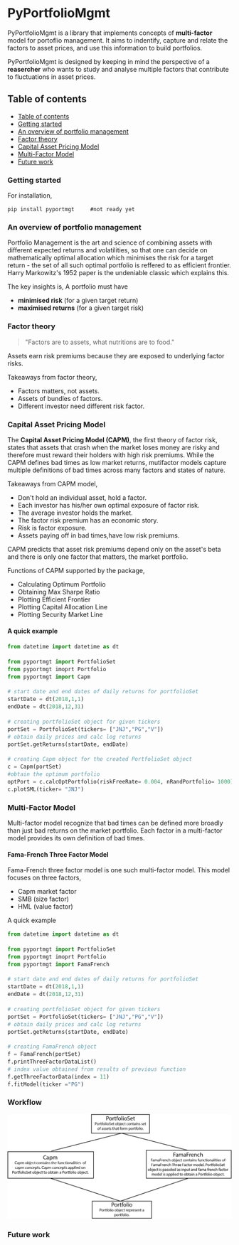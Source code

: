 # PyPortfolioMgmt

PyPortfolioMgmt is a library that implements concepts of **multi-factor** model for portoflio management.
It aims to indentify, capture and relate the factors to asset prices, and use this information to 
build portfolios.

PyPortfolioMgmt is designed by keeping in mind the perspective of a **reasercher** who wants to study and
analyse multiple factors that contribute to fluctuations in asset prices.

## Table of contents
- [Table of contents](https://github.com/RSB-Balaji/PyPortfolioMgmt/new/master?readme=1#table-of-contents)
- [Getting started](https://github.com/RSB-Balaji/PyPortfolioMgmt/new/master?readme=1#getting-started)
- [An overview of portfolio management](https://github.com/RSB-Balaji/PyPortfolioMgmt/new/master?readme=1#an-overview-of-portfolio-management)
- [Factor theory](https://github.com/RSB-Balaji/PyPortfolioMgmt/new/master?readme=1#factor-theory)
- [Capital Asset Pricing Model](https://github.com/RSB-Balaji/PyPortfolioMgmt/new/master?readme=1#capital-asset-pricing-model)
- [Multi-Factor Model](https://github.com/RSB-Balaji/PyPortfolioMgmt/new/master?readme=1#multi-factor-model)
- [Future work](https://github.com/RSB-Balaji/PyPortfolioMgmt/new/master?readme=1#future-work)

### Getting started
For installation,

```
pip install pyportmgt     #not ready yet
```
### An overview of portfolio management
Portfolio Management is the art and science of combining assets with different expected returns and 
volatilities, so that one can decide on mathematically optimal allocation which minimises the risk
for a target return - the set of all such optimal portfolio is reffered to as efficient frontier.
Harry Markowitz's 1952 paper is the undeniable classic which explains this.

The key insights is,
A portfolio must have
  - **minimised risk** (for a given target return)
  - **maximised returns** (for a given target risk)
        
### Factor theory
>"Factors are to assets, what nutritions are to food."

Assets earn risk premiums because they are exposed to underlying factor risks.

Takeaways from factor theory,
  - Factors matters, not assets.
  - Assets of bundles of factors.
  - Different investor need different risk factor.

### Capital Asset Pricing Model
The **Capital Asset Pricing Model (CAPM)**, the first theory of factor risk, states that
assets that crash when the market loses money are risky and therefore must reward their 
holders with high risk premiums. While the CAPM defines bad times as low market returns,
mutifactor models capture multiple definitions of bad times across many factors and states
of nature.

Takeaways from CAPM model,
  - Don't hold an individual asset, hold a factor.
  - Each investor has his/her own optimal exposure of factor risk.
  - The average investor holds the market.
  - The factor risk premium has an economic story.
  - Risk is factor exposure.
  - Assets paying off in bad times,have low risk premiums.

CAPM predicts that asset risk premiums depend only on the asset's beta and there is 
only one factor that matters, the market portfolio.

Functions of CAPM supported by the package,
  - Calculating Optimum Portfolio
  - Obtaining Max Sharpe Ratio
  - Plotting Efficient Frontier
  - Plotting Capital Allocation Line
  - Plotting Security Market Line
  
#### A quick example
```python
from datetime import datetime as dt

from pyportmgt import PortfolioSet
from pyportmgt imoprt Portfolio
from pyportmgt import Capm

# start date and end dates of daily returns for portfolioSet
startDate = dt(2018,1,1)
endDate = dt(2018,12,31)

# creating portfolioSet object for given tickers
portSet = PortfolioSet(tickers= ["JNJ","PG","V"])
# obtain daily prices and calc log returns
portSet.getReturns(startDate, endDate)

# creating Capm object for the created PortfolioSet object
c = Capm(portSet)
#obtain the optimum portfolio
optPort = c.calcOptPortfolio(riskFreeRate= 0.004, nRandPortfolio= 1000)
c.plotSML(ticker= "JNJ")
```
 
### Multi-Factor Model
Multi-factor model recognize that bad times can be defined more broadly than 
just bad returns on the market portfolio. Each factor in a multi-factor model 
provides its own definition of bad times.

#### Fama-French Three Factor Model
Fama-French three factor model is one such multi-factor model. This model 
focuses on three factors,
  - Capm market factor
  - SMB (size factor) 
  - HML (value factor)

A quick example
```python
from datetime import datetime as dt

from pyportmgt import PortfolioSet
from pyportmgt imoprt Portfolio
from pyportmgt import FamaFrench

# start date and end dates of daily returns for portfolioSet
startDate = dt(2018,1,1)
endDate = dt(2018,12,31)

# creating portfolioSet object for given tickers
portSet = PortfolioSet(tickers= ["JNJ","PG","V"])
# obtain daily prices and calc log returns
portSet.getReturns(startDate, endDate)

# creating FamaFrench object
f = FamaFrench(portSet)
f.printThreeFactorDataList()
# index value obtained from results of previous function
f.getThreeFactorData(index = 11)
f.fitModel(ticker ="PG")
```

### Workflow
![](flowdiag.png)

### Future work
